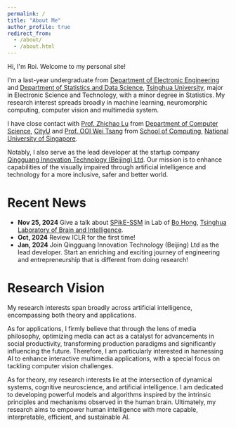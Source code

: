 ```yaml
---
permalink: /
title: "About Me"
author_profile: true
redirect_from: 
  - /about/
  - /about.html
---
```


Hi, I'm Roi. Welcome to my personal site!

I'm a last-year undergraduate from [Department of Electronic Engineering](https://www.ee.tsinghua.edu.cn/en/) and [Department of Statistics and Data Science](https://www.stat.tsinghua.edu.cn/en/), [Tsinghua University](https://www.tsinghua.edu.cn/en/), major in Electronic Science and Technology, with a minor degree in Statistics. My research interest spreads broadly in machine learning, neuromorphic computing, computer vision and multimedia system. 

I have close contact with [Prof. Zhichao Lu](https://www.cs.cityu.edu.hk/~zhichalu/) from [Department of Computer Science](https://www.cs.cityu.edu.hk/), [CityU](https://www.cityu.edu.hk/) and [Prof. OOI Wei Tsang](https://www.comp.nus.edu.sg/cs/people/ooiwt/) from [School of Computing](https://www.comp.nus.edu.sg/), [National University of Singapore](https://nus.edu.sg/).

Notably, I also serve as the lead developer at the startup company [Qingguang Innovation Technology (Beijing) Ltd](). Our mission is to enhance capabilities of the visually impaired through artificial intelligence and technology for a more inclusive, safer and better world.


Recent News
======
* **Nov 25, 2024** Give a talk about [SPikE-SSM](https://arxiv.org/abs/2410.17268) in Lab of [Bo Hong](https://brain.tsinghua.edu.cn/en/info/1010/1008.htm), [Tsinghua Laboratory of Brain and Intelligence](https://brain.tsinghua.edu.cn/en/index.htm).
* **Oct, 2024** Review ICLR for the first time!
* **Jan, 2024** Join Qingguang Innovation Technology (Beijing) Ltd as the lead developer. Start an enriching and exciting journey of engineering and entrepreneurship that is different from doing research!

Research Vision
======
My research interests span broadly across artificial intelligence, encompassing both theory and applications.

As for applications, I firmly believe that through the lens of media philosophy, optimizing media can act as a catalyst for advancements in social productivity, transforming production paradigms and significantly influencing the future. Therefore, I am particularly interested in harnessing AI to enhance interactive multimedia applications, with a special focus on tackling computer vision challenges.

As for theory, my research interests lie at the intersection of dynamical systems, cognitive neuroscience, and artificial intelligence. I am dedicated to developing powerful models and algorithms inspired by the intrinsic principles and mechanisms observed in the human brain. Ultimately, my research aims to empower human intelligence with more capable, interpretable, efficient, and sustainable AI.
